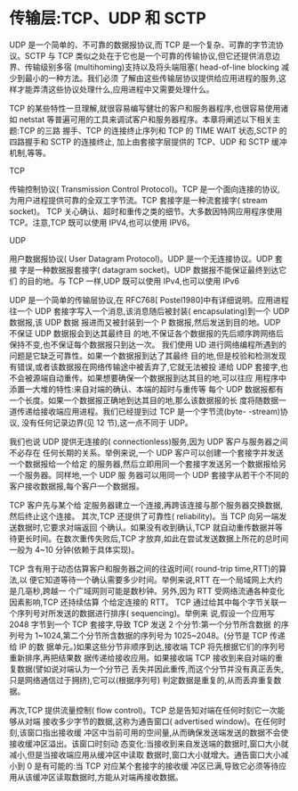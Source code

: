 # 传输层:TCP、UDP 和 SCTP

UDP 是一个简单的、不可靠的数据报协议,而 TCP 是一个复杂、可靠的字节流协议。SCTP
与 TCP 类似之处在于它也是一个可靠的传输协议,但它还提供消息边界、传输级别多宿
(multihoming)支持以及将头端阻塞( head-of-line blocking 减少到最小的一种方法。我们必须
了解由这些传输层协议提供给应用进程的服务,这样才能弄清这些协议处理什么,应用进程中又需要处理什么。

TCP 的某些特性一旦理解,就很容易编写健壮的客户和服务器程序,也很容易使用诸如
netstat 等普遍可用的工具来调试客户和服务器程序。本章将阐述以下相关主题:TCP 的三路
握手、TCP 的连接终止序列和 TCP 的 TIME WAIT 状态,SCTP 的四路握手和 SCTP 的连接终止,
加上由套接字层提供的 TCP、UDP 和 SCTP 缓冲机制,等等。

TCP

传输控制协议( Transmission Control Protocol)。TCP 是一个面向连接的协议,
为用户进程提供可靠的全双工字节流。TCP 套接字是一种流套接字( stream socket)。
TCP 关心确认、超时和重传之类的细节。大多数因特网应用程序使用
TCP。注意,TCP 既可以使用 IPV4,也可以使用 IPV6。

UDP

用户数据报协议( User Datagram Protocol)。UDP 是一个无连接协议。UDP 套接
字是一种数据报套接字( datagram socket)。UDP 数据报不能保证最终到达它们
的目的地。与 TCP 一样,UDP 既可以使用 IPv4,也可以使用 IPv6

UDP 是一个简单的传输层协议,在 RFC768[ Postel1980]中有详细说明。应用进程往一个
UDP 套接字写入一个消息,该消息随后被封装( encapsulating)到一个 UDP 数据报,该 UDP 数据
报进而又被封装到一个 P 数据报,然后发送到目的地。UDP 不保证 UDP 数据报会到达其最终目
的地,不保证各个数据报的先后顺序跨网络后保持不变,也不保证每个数据报只到达一次。
我们使用 UD 进行网络编程所遇到的问题是它缺乏可靠性。如果一个数据报到达了其最终
目的地,但是校验和检测发现有错误,或者该数据报在网络传输途中被丢弃了,它就无法被投
递给 UDP 套接字,也不会被源端自动重传。如果想要确保一个数据报到达其目的地,可以往应
用程序中添置一大堆的特性:来自对端的确认、本端的超时与重传等
每个 UDP 数据报都有一个长度。如果一个数据报正确地到达其目的地,那么该数据报的长
度将随数据一道传递给接收端应用进程。我们已经提到过 TCP 是一个字节流(byte- -stream)协议,
没有任何记录边界(见 12 节),这一点不同于 UDP。

我们也说 UDP 提供无连接的( connectionless)服务,因为 UDP 客户与服务器之间不必存在
任何长期的关系。举例来说,一个 UDP 客户可以创建一个套接字并发送一个数据报给一个给定
的服务器,然后立即用同一个套接字发送另一个数据报给另一个服务器。同样地,一个 UDP 服
务器可以用同一个 UDP 套接字从若干个不同的客户接收数据报,每个客户一个数据报。

TCP 客户先与某个给
定服务器建立一个连接,再跨该连接与那个服务器交换数据,然后终止这个连接。
其次,TCP 还提供了可靠性( reliability)。当 TCP 向另一端发送数据时,它要求对端返回
个确认。如果没有收到确认,TCP 就自动重传数据并等待更长时间。在数次重传失败后,TCP
才放弃,如此在尝试发送数据上所花的总时间一般为 4~10 分钟(依赖于具体实现)。

TCP 含有用于动态估算客户和服务器之间的往返时间( round-trip time,RTT)的算法,以
便它知道等待一个确认需要多少时间。举例来说,RTT 在一个局域网上大约是几亳秒,跨越一
个广域网则可能是数秒钟。另外,因为 RTT 受网络流通各种变化因素影响,TCP 还持续估算
个给定连接的 RTT。
TCP 通过给其中每个字节关联一个序列号对所发送的数据进行排序( sequencing)。举例来
说,假设一个应用写 2048 字节到一个 TCP 套接字,导致 TCP 发送 2 个分节:第一个分节所含数据
的序列号为 1~1024,第二个分节所含数据的序列号为 1025~2048。(分节是 TCP 传递给 IP 的数
据单元。)如果这些分节非顺序到达,接收端 TCP 将先根据它们的序列号重新排序,再把结果数
据传递给接收应用。如果接收端 TCP 接收到来自对端的重复数据(譬如说对端认为一个分节己
丢失并因此重传,而这个分节并没有真正丢失,只是网络通信过于拥挤),它可以(根据序列号)
判定数据是重复的,从而丢弃重复数据。

再次,TCP 提供流量控制( flow control)。TCP 总是告知对端在任何时刻它一次能够从对端
接收多少字节的数据,这称为通告窗口( advertised window)。在任何时刻,该窗口指出接收缓
冲区中当前可用的空间量,从而确保发送端发送的数据不会使接收缓冲区溢出。该窗口时刻动
态变化:当接收到来自发送端的数据时,窗口大小就减小,但是当接收端应用从缓冲区中读取
数据时,窗口大小就增大。通告窗口大小减小到 0 是有可能的:当 TCP 对应某个套接字的接收缓
冲区已满,导致它必须等待应用从该缓冲区读取数据时,方能从对端再接收数据。
